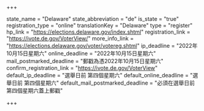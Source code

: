 +++

state_name = "Delaware"
state_abbreviation = "de"
is_state = "true"
registration_type = "online"
translationKey = "Delaware"
type = "register"
hp_link = "https://elections.delaware.gov/index.shtml"
registration_link = "https://ivote.de.gov/VoterView/"
more_info_link = "https://elections.delaware.gov/voter/votereg.shtml"
ip_deadline = "2022年10月15日星期六"
online_deadline = "2022年10月15日星期六"
mail_postmarked_deadline = "郵戳為憑2022年10月15日星期六"
confirm_registration_link = "https://ivote.de.gov/VoterView"
default_ip_deadline = "選舉日前 第四個星期六"
default_online_deadline = "選舉日前 第四個星期六"
default_mail_postmarked_deadline = "必須在選舉日前第四個星期六蓋上郵戳"

+++